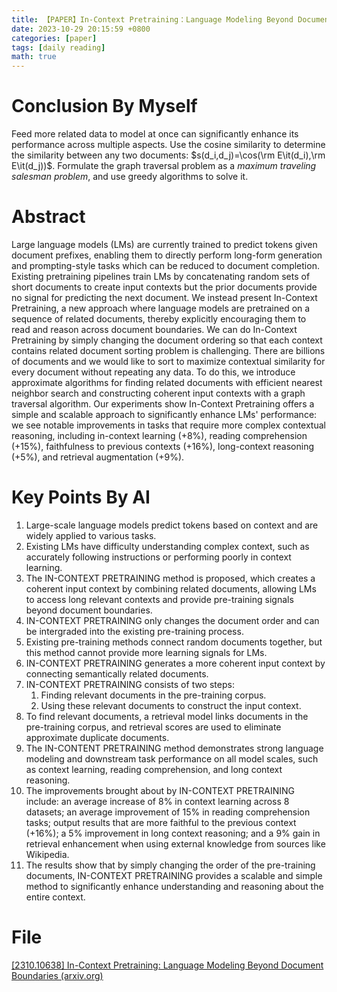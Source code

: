 ```yaml
---
title: 【PAPER】In-Context Pretraining：Language Modeling Beyond Document Boundaries
date: 2023-10-29 20:15:59 +0800
categories: [paper]
tags: [daily reading]
math: true
---
```



# Conclusion By Myself
Feed more related data to model at once can significantly enhance its performance across multiple aspects.
Use the cosine similarity to determine the similarity between any two documents: $s(d_i,d_j)=\cos(\rm E\it(d_i),\rm E\it(d_j))$.
Formulate the graph traversal problem as a *maximum traveling salesman problem*, and use greedy algorithms to solve it.
# Abstract
Large language models (LMs) are currently trained to predict tokens given document prefixes, enabling them to directly perform long-form generation and prompting-style tasks which can be reduced to document completion.
Existing pretraining pipelines train LMs by concatenating random sets of short documents to create input contexts but the prior documents provide no signal for predicting the next document. 
We instead present In-Context Pretraining, a new approach where language models are pretrained on a sequence of related documents, thereby explicitly encouraging them to read and reason across document boundaries.
We can do In-Context Pretraining by simply changing the document ordering so that each context contains related document sorting problem is challenging. 
There are billions of documents and we would like to sort to maximize contextual similarity for every document without repeating any data.
To do this, we introduce approximate algorithms for finding related documents with efficient nearest neighbor search and constructing coherent input contexts with a graph traversal algorithm.
Our experiments show In-Context Pretraining offers a simple and scalable approach to significantly enhance LMs' performance: we see notable improvements in tasks that require more complex contextual reasoning, including in-context learning (+8%), reading comprehension (+15%), faithfulness to previous contexts (+16%), long-context reasoning (+5%), and retrieval augmentation (+9%).
# Key Points By AI
1. Large-scale language models predict tokens based on context and are widely applied to various tasks.
2. Existing LMs have difficulty understanding complex context, such as accurately following instructions or performing poorly in context learning.
3. The IN-CONTEXT PRETRAINING method is proposed, which creates a coherent input context by combining related documents, allowing LMs to access long relevant contexts and provide pre-training signals beyond document boundaries.
4. IN-CONTEXT PRETRAINING only changes the document order and can be intergraded into the existing pre-training process.
5. Existing pre-training methods connect random documents together, but this method cannot provide more learning signals for LMs.
6. IN-CONTEXT PRETRAINING generates a more coherent input context by connecting semantically related documents.
7. IN-CONTEXT PRETRAINING consists of two steps:
	1. Finding relevant documents in the pre-training corpus.
	2. Using these relevant documents to construct the input context.
8. To find relevant documents, a retrieval model links documents in the pre-training corpus, and retrieval scores are used to eliminate approximate duplicate documents.
9. The IN-CONTENT PRETRAINING method demonstrates strong language modeling and downstream task performance on all model scales, such as context learning, reading comprehension, and long context reasoning.
10. The improvements brought about by IN-CONTEXT PRETRAINING include: an average increase of 8% in context learning across 8 datasets; an average improvement of 15% in reading comprehension tasks; output results that are more faithful to the previous context (+16%); a 5% improvement in long context reasoning; and a 9% gain in retrieval enhancement when using external knowledge from sources like Wikipedia.
11. The results show that by simply changing the order of the pre-training documents, IN-CONTEXT PRETRAINING provides a scalable and simple method to significantly enhance understanding and reasoning about the entire context.
# File
[[2310.10638] In-Context Pretraining: Language Modeling Beyond Document Boundaries (arxiv.org)](https://arxiv.org/abs/2310.10638)
